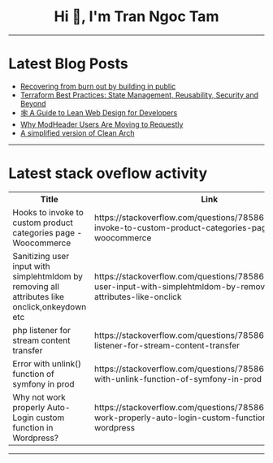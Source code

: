 <h1 align="center">Hi 👋, I'm Tran Ngoc Tam</h1>

---

# Latest Blog Posts 
<!-- BLOG-POST-LIST:START -->
- [Recovering from burn out by building in public](https://dev.to/liaob/recovering-from-burn-out-by-building-in-public-3lb1)
- [Terraform Best Practices: State Management, Reusability, Security and Beyond](https://dev.to/env0/terraform-best-practices-state-management-reusability-security-and-beyond-27ch)
- [🕸️ A Guide to Lean Web Design for Developers](https://dev.to/evergrowingdev/a-guide-to-lean-web-design-for-developers-p90)
- [Why ModHeader Users Are Moving to Requestly](https://dev.to/requestlyio/why-modheader-users-are-moving-to-requestly-4192)
- [A simplified version of Clean Arch](https://dev.to/henriqueleite42/a-simplified-version-of-clean-arch-10i5)
<!-- BLOG-POST-LIST:END -->

---

# Latest stack oveflow activity
<table>
  <tr><th>Title</th><th>Link</th></tr>
  <!-- STACKOVERFLOW:START --><tr><td>Hooks to invoke to custom product categories page - Woocommerce</td><td>https://stackoverflow.com/questions/78586488/hooks-to-invoke-to-custom-product-categories-page-woocommerce</td></tr><tr><td>Sanitizing user input with simplehtmldom by removing all attributes like onclick,onkeydown etc</td><td>https://stackoverflow.com/questions/78586471/sanitizing-user-input-with-simplehtmldom-by-removing-all-attributes-like-onclick</td></tr><tr><td>php listener for stream content transfer</td><td>https://stackoverflow.com/questions/78586447/php-listener-for-stream-content-transfer</td></tr><tr><td>Error with unlink&lpar;&rpar; function of symfony in prod</td><td>https://stackoverflow.com/questions/78586428/error-with-unlink-function-of-symfony-in-prod</td></tr><tr><td>Why not work properly Auto-Login custom function in Wordpress?</td><td>https://stackoverflow.com/questions/78586318/why-not-work-properly-auto-login-custom-function-in-wordpress</td></tr><!-- STACKOVERFLOW:END -->
</table>

---


